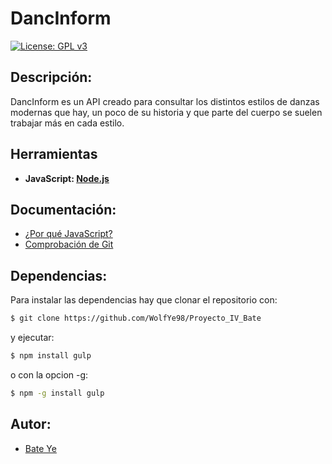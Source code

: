 # DancInform
[![License: GPL v3](https://img.shields.io/badge/License-GPLv3-blue.svg)](https://www.gnu.org/licenses/gpl-3.0)
## Descripción:
DancInform es un API creado para consultar los distintos estilos de danzas modernas que hay, un poco de su historia y que parte del cuerpo se suelen trabajar más en cada estilo.

## Herramientas
- **JavaScript: [Node.js](https://nodejs.org/es/)**

## Documentación:
- [¿Por qué JavaScript?](docs/herramientas.md)
- [Comprobación de Git](docs/comprobacion.md)

## Dependencias:
Para instalar las dependencias hay que clonar el repositorio con:
```bash
$ git clone https://github.com/WolfYe98/Proyecto_IV_Bate
```
y ejecutar:
```bash
$ npm install gulp
```
o con la opcion -g:
```bash
$ npm -g install gulp
```

## Autor:
- [Bate Ye](https://github.com/WolfYe98)
